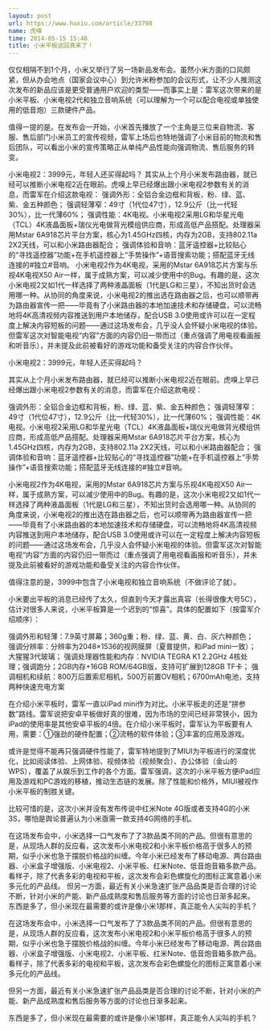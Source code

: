 ```yaml
---
layout: post
url: https://www.huxiu.com/article/33798
name: 虎嗅
time: 2014-05-15 15:48
title: 小米平板这回真来了！
---
```

仅仅相隔不到1个月，小米又举行了另一场新品发布会。虽然小米方面的口风颇紧，但从办会地点（国家会议中心）到允许米粉参加的会议形式，让不少人推测这次发布的新品应该是更受普通用户欢迎的类型——而事实上是：雷军这次带来的是小米平板、小米电视2代和独立音响系统（可以理解为一个可以配合电视或单独使用的低音炮）三款硬件产品。

值得一提的是。在发布会一开始，小米首先播放了一个主角是三位来自物流、客服、售后部门小米员工的宣传视频，雷军上场后也特地强调了小米目前的物流和售后团队，可以看出小米的宣传策略正从单纯产品性能向强调物流、售后服务的转变。

小米电视2：3999元，年轻人还买得起吗？ 其实从上个月小米发布路由器，就已经可以推断小米电视2近在眼前。虎嗅上早已经爆出跟小米电视2参数有关的消息，而雷军在介绍这款电视： 强调外形：全铝合金边框和背板，粉、绿、蓝、紫、金五种颜色； 强调轻薄窄：49寸（1代位47寸），12.9公斤（比一代轻30%），比一代薄60%； 强调性能：4K电视。小米电视2采用LG和华星光电（TCL）4K液晶面板+瑞仪光电做背光模组供应商，形成高低产品搭配。处理器采用Mstar 6A918芯片平台方案，核心为1.45GHz四核，内存为2GB，支持802.11a 2X2天线，可以和小米路由器配合； 强调体验和音响：蓝牙遥控器+比较贴心的“寻找遥控器”功能+在手机遥控器上“手势操作”+语音搜索功能；搭配蓝牙无线连接的#独立#音响。 小米电视2作为4K电视，采用的Mstar 6A918芯片方案与乐视4K电视X50 Air一样，属于成熟方案，可以减少使用中的Bug。有趣的是，这次小米电视2又如1代一样选择了两种液晶面板（1代是LG和三星），不知出货时会选用哪一种。从协同的角度来说，小米电视2的推出选在路由器之后，也可以顺带再为路由器宣传一把——毕竟有了小米路由器的本地加速技术和存储硬盘，可以流畅地将4K高清视频内容推送到用户本地储存，配合USB 3.0使用或许可以在一定程度上解决内容短板的问题——通过这场发布会，几乎没人会怀疑小米电视的体验。但雷军这次对智能电视“内容”方面的内容仍旧一带而过（重点强调了用电视看画报和听音乐），并未提及此前被看好的游戏功能和备受关注的内容合作伙伴。

小米电视2：3999元，年轻人还买得起吗？

其实从上个月小米发布路由器，就已经可以推断小米电视2近在眼前。虎嗅上早已经爆出跟小米电视2参数有关的消息，而雷军在介绍这款电视：

强调外形：全铝合金边框和背板，粉、绿、蓝、紫、金五种颜色； 强调轻薄窄：49寸（1代位47寸），12.9公斤（比一代轻30%），比一代薄60%； 强调性能：4K电视。小米电视2采用LG和华星光电（TCL）4K液晶面板+瑞仪光电做背光模组供应商，形成高低产品搭配。处理器采用Mstar 6A918芯片平台方案，核心为1.45GHz四核，内存为2GB，支持802.11a 2X2天线，可以和小米路由器配合； 强调体验和音响：蓝牙遥控器+比较贴心的“寻找遥控器”功能+在手机遥控器上“手势操作”+语音搜索功能；搭配蓝牙无线连接的#独立#音响。

小米电视2作为4K电视，采用的Mstar 6A918芯片方案与乐视4K电视X50 Air一样，属于成熟方案，可以减少使用中的Bug。有趣的是，这次小米电视2又如1代一样选择了两种液晶面板（1代是LG和三星），不知出货时会选用哪一种。从协同的角度来说，小米电视2的推出选在路由器之后，也可以顺带再为路由器宣传一把——毕竟有了小米路由器的本地加速技术和存储硬盘，可以流畅地将4K高清视频内容推送到用户本地储存，配合USB 3.0使用或许可以在一定程度上解决内容短板的问题——通过这场发布会，几乎没人会怀疑小米电视的体验。但雷军这次对智能电视“内容”方面的内容仍旧一带而过（重点强调了用电视看画报和听音乐），并未提及此前被看好的游戏功能和备受关注的内容合作伙伴。

值得注意的是，3999中包含了小米电视和独立音响系统（不做评论了就）。

小米要出平板的消息已经传了太久，但直到今天才露出真容（长得很像大号5C），估计对很多人来说，小米平板算是一个迟到的“惊喜”。具体的配置如下（按雷军介绍顺序）：

强调外形和轻薄：7.9英寸屏幕；360g重；粉、绿、蓝、黄、白、灰六种颜色； 强调分辨率：分辨率为2048×1536的视网膜屏（夏普提供，和iPad mini一致）；大猩猩3代玻璃； 强调处理器性能和内存：NVIDIA TEGRA K1 2.2GHz 4核处理；强调跑分；2GB内存+16GB ROM/64GB版，支持可扩展到128GB TF卡； 强调相机和续航：800万后置索尼相机，500万前置OV相机；6700mAh电池，支持两种快速充电方案

在介绍小米平板时，雷军一直以iPad mini作为对比。小米平板走的还是“拼参数”路线。雷军说把安卓平板做好真的很难，因为市场的空间已经非常狭小，因为iPad的使用率是其他安卓平板的4倍。在介绍小米平板时，雷军认为平板要有人用，需要：①强劲的硬件配置；②流畅的软件体验；③丰富的应用及游戏。

或许是觉得不能再只强调硬件性能了，雷军特地提到了MIUI为平板进行的深度优化，比如阅读体验、上网体验、视频体验（视频聚合）、办公体验（金山的WPS），覆盖了从娱乐到工作的各个方面。雷军强调，这次的小米平板方便iPad应用及游戏和PC游戏的移植，推动生态链的发展。除了性能和价格外，MIUI被视作小米平板的制胜关键。

比较可惜的是，这次小米并没有发布传说中红米Note 4G版或者支持4G的小米3S，哪怕是舆论普遍认为小米亟需一款支持4G网络的手机。

在这场发布会中，小米选择一口气发布了了3款品类不同的产品。但很有意思的是，从现场人群的反应看，这次发布小米电视2和小米平板价格高于很多人的预期，似乎小米也急于摆脱价格战的纠缠。今年小米已经发布了移动电源、两台路由器、小米盒子增强版、小米电视2、小米平板、红米Note、低音炮音箱多款产品。看样子，除了代表多彩的电视和平板，这次发布会彩色螺旋化的图标正寓意着小米多元化的产品线。 但另一方面，最近有关小米急速扩张产品品类是否合理的讨论不断，针对小米的产能、新产品成熟度和售后服务等方面的讨论也日渐多起来。 东西是多了，但小米现在最需要的或许是像小米1那样，真正能令人尖叫的手机？

在这场发布会中，小米选择一口气发布了了3款品类不同的产品。但很有意思的是，从现场人群的反应看，这次发布小米电视2和小米平板价格高于很多人的预期，似乎小米也急于摆脱价格战的纠缠。今年小米已经发布了移动电源、两台路由器、小米盒子增强版、小米电视2、小米平板、红米Note、低音炮音箱多款产品。看样子，除了代表多彩的电视和平板，这次发布会彩色螺旋化的图标正寓意着小米多元化的产品线。

但另一方面，最近有关小米急速扩张产品品类是否合理的讨论不断，针对小米的产能、新产品成熟度和售后服务等方面的讨论也日渐多起来。

东西是多了，但小米现在最需要的或许是像小米1那样，真正能令人尖叫的手机？

